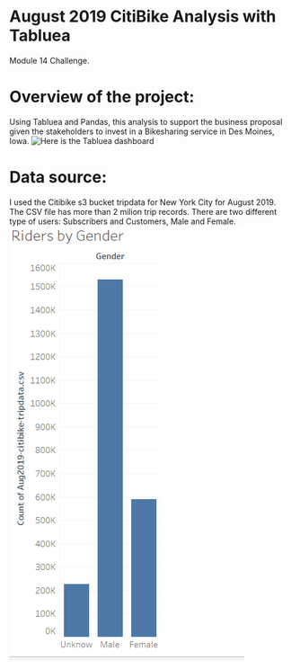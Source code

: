 # August 2019 CitiBike Analysis with Tabluea
Module 14 Challenge. 

# Overview of the project:
Using Tabluea and Pandas, this analysis to support the business proposal given the stakeholders to invest in a Bikesharing service in Des Moines, Iowa. 
![Here is the Tabluea dashboard](https://public.tableau.com/app/profile/qarawih/viz/Aug2019CitiBikeAnalysis/Checkouttimeforusers?publish=yes)

# Data source:
I used the Citibike s3 bucket tripdata for New York City for August 2019. The CSV file has more than 2 milion trip records. 
There are two different type of  users: Subscribers and Customers, Male and Female. 
![By Gender](https://github.com/HusamQ/Aug2019-CitiBike-Analysis-/blob/2747fe90126d1ad5650bf53d90b2f7644689d64a/Images/Riders-ByGender.PNG)

